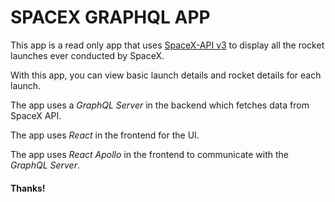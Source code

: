 # SPACEX GRAPHQL APP  

This app is a read only app that uses [SpaceX-API v3](https://documenter.getpostman.com/view/2025350/RWaEzAiG) to display all the rocket launches ever conducted by SpaceX.  

With this app, you can view basic launch details and rocket details for each launch.  

The app uses a *GraphQL Server* in the backend which fetches data from SpaceX API.  

The app uses *React* in the frontend for the UI.

The app uses *React Apollo* in the frontend to communicate with the *GraphQL Server*.

#### Thanks!
